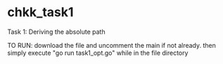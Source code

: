 # chkk_task1
Task 1: Deriving the absolute path

TO RUN: download the file and uncomment the main if not already. then simply execute "go run task1_opt.go" while in the file directory

